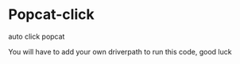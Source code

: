 # Popcat-click
auto click popcat

You will have to add your own driverpath to run this code,
good luck
